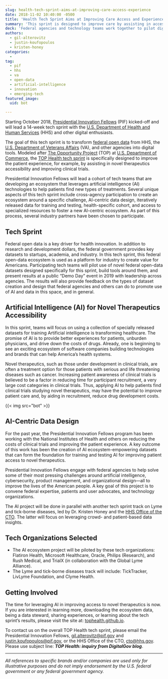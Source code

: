 ```yaml
---
slug: health-tech-sprint-aims-at-improving-care-access-experience
date: 2018-11-02 10:40:00 -0500
title: 'Health Tech Sprint Aims at Improving Care Access and Experience'
summary: 'This sprint is designed to improve care by assisting in access to novel therapeutics and improving clinical trials&#46;'
deck: 'Federal agencies and technology teams work together to pilot digital tools for artificial intelligence and health innovation.'
authors:
  - gil-alterovitz
  - justin-koufopoulos
  - kristen-honey
categories:
  -
tag:
  - pif
  - hhs
  - va
  - open-data
  - artificial-intelligence
  - innovation
  - emerging-tech
featured_image:
  uid: bot

---
```


Starting October 2018, [Presidential Innovation Fellows](https://www.presidentialinnovationfellows.gov) (PIF) kicked-off and will lead a 14-week tech sprint with the [U.S. Department of Health and Human Services](https://www.hhs.gov/) (HHS) and other digital enthusiasts.

The goal of this tech sprint is to transform [federal open data](https://www.data.gov/) from HHS, the [U.S. Department of Veterans Affairs](https://www.va.gov/) (VA), and other agencies into digital tools. Modeled after [The Opportunity Project](https://opportunity.census.gov/) (TOP) at [U.S. Department of Commerce](https://www.commerce.gov/), the [TOP Health tech sprint](http://tophealth.github.io) is specifically designed to improve the patient experience, for example, by assisting in novel therapeutics accessibility and improving clinical trials.

Presidential Innovation Fellows will lead a cohort of tech teams that are developing an ecosystem that leverages artificial intelligence (AI) technologies to help patients find new types of treatments. Several unique aspects of this tech sprint include cross-agency participation to create an ecosystem around a specific challenge, AI-centric data design, iteratively released data for training and testing, health-specific cohort, and access to specialized resources to foster a new AI-centric ecosystem. As part of this process, several industry partners have been chosen to participate.

## Tech Sprint

Federal open data is a key driver for health innovation. In addition to research and development dollars, the federal government provides key datasets to startups, academia, and industry. In this tech sprint, this federal open-data ecosystem is used as a platform for industry to create value for Americans. Participating tech teams will pilot use of novel federal open-data datasets designed specifically for this sprint, build tools around them, and present results at a public “Demo Day” event in 2019 with leadership across agencies. The results will also provide feedback on the types of dataset creation and design that federal agencies and others can do to promote use of AI and data in this space, and in general.

## Artificial Intelligence (AI) for Novel Therapeutics Accessibility

In this sprint, teams will focus on using a collection of specially released datasets for training Artificial intelligence is transforming healthcare. The promise of AI is to provide better experiences for patients, unburden physicians, and drive down the costs of drugs. Already, one is beginning to see an exciting ecosystem of software companies building technologies and brands that can help America’s health systems.

Novel therapeutics, such as those under development in clinical trials, are often a treatment option for those patients with serious and life threatening diseases such as cancer. Increasing patient awareness of clinical trials is believed to be a factor in reducing time for participant recruitment, a very large cost categories in clinical trials. Thus, applying AI to help patients find clinical trials studying novel therapeutics, may have the potential to improve patient care and, by aiding in recruitment, reduce drug development costs.


{{< img src="bot" >}}

## AI-Centric Data Design

For the past year, the Presidential Innovation Fellows program has been working with the National Institutes of Health and others on reducing the costs of clinical trials and improving the patient experience. A key outcome of this work has been the creation of AI ecosystem-empowering datasets that can form the foundation for training and testing AI for improving patient access to novel therapeutics.

Presidential Innovation Fellows engage with federal agencies to help solve some of their most pressing challenges around artificial intelligence, cybersecurity, product management, and organizational design—all to improve the lives of the American people. A key goal of this project is to convene federal expertise, patients and user advocates, and technology organizations.

The AI project will be done in parallel with another tech sprint track on Lyme and tick-borne
diseases, led by Dr. Kristen Honey and the [HHS Office of the CTO](https://www.hhs.gov/about/agencies/cto/). The latter will focus on
leveraging crowd- and patient-based data insights.

## Tech Organizations Selected

- The AI ecosystem project will be piloted by these tech organizations: Flatiron Health, Microsoft Healthcare, Oracle, Philips (Research), and Rush Medical, and TrialX (in collaboration with the Global Lyme Alliance).
- The Lyme and tick-borne diseases track will include: TickTracker, LivLyme Foundation, and Clyme Health.

## Getting Involved

The time for leveraging AI in improving access to novel therapeutics is now. If you are interested in learning more, downloading the ecosystem data, being a data steward, sharing experiences, or learning about the tech sprint’s results, please visit the site at: [tophealth.github.io](https://tophealth.github.io/).

To contact us on the overall TOP Health tech sprint, please email the Presidential Innovation Fellows, [gil.alterovitz@pif.gov](gil.alterovitz@pif.gov) and [justin.koufopoulos@pif.gov](justin.koufopoulos@pif.gov), or the HHS Office of the CTO, [cto@hhs.gov](cto@hhs.gov). Please use subject line: **_TOP Health: inquiry from DigitalGov blog_**.

***

_All references to specific brands and/or companies are used only for illustrative purposes and do not imply endorsement by the U.S. federal government or any federal government agency._
